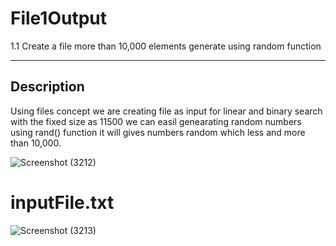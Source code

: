 

# File1Output

1.1 Create a file more than 10,000 elements generate using random function

------------
Description 
------------
Using files concept we are creating file as input for linear and binary search with the fixed size as 11500 we can easil genearating random numbers using rand() function it will gives numbers random which less and more than 10,000.


![Screenshot (3212)](https://user-images.githubusercontent.com/91931504/208303524-94190058-71aa-42f4-a1a0-1109d87d8c8c.png)


# inputFile.txt

![Screenshot (3213)](https://user-images.githubusercontent.com/91931504/208303534-dd2f0ce3-c593-4700-8a89-c8cddc770049.png)
